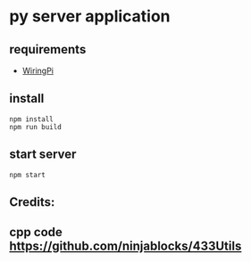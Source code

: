 # py server application

## requirements
- [WiringPi](https://projects.drogon.net/raspberry-pi/wiringpi/download-and-install/)

## install
```
npm install
npm run build
```

## start server
```
npm start
```

## Credits:
## <b>cpp code https://github.com/ninjablocks/433Utils</b>